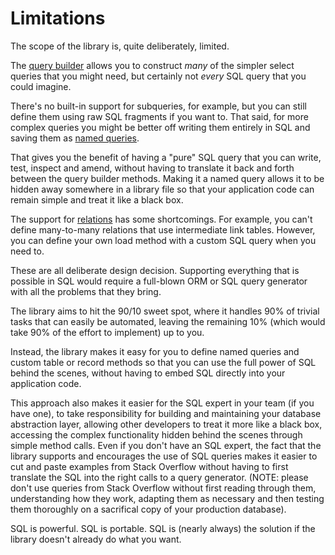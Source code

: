 # Limitations

The scope of the library is, quite deliberately, limited.

The [query builder](query-builder) allows you to
construct *many* of the simpler select queries that you might need,
but certainly not *every* SQL query that you could imagine.

There's no built-in support for subqueries, for example, but you
can still define them using raw SQL fragments if you want to.
That said, for more complex queries you might be better off writing
them entirely in SQL and saving them as
[named queries](named-queries).

That gives you the benefit of having a "pure" SQL query that
you can write, test, inspect and amend, without having to translate
it back and forth between the query builder methods.  Making it a
named query allows it to be hidden away somewhere in a library file
so that your application code can remain simple and treat it like a
black box.

The support for [relations](relations) has some
shortcomings.  For example, you can't define many-to-many relations that
use intermediate link tables. However, you can define your own load method
with a custom SQL query when you need to.

These are all deliberate design decision.  Supporting everything that
is possible in SQL would require a full-blown ORM or SQL query generator
with all the problems that they bring.

The library aims to hit the 90/10 sweet spot, where it handles 90% of
trivial tasks that can easily be automated, leaving the remaining 10%
(which would take 90% of the effort to implement) up to you.

Instead, the library makes it easy for you to define named queries and
custom table or record methods so that you can use the full power of SQL
behind the scenes, without having to embed SQL directly into your
application code.

This approach also makes it easier for the SQL expert in your team (if
you have one), to take responsibility for building and maintaining your
database abstraction layer, allowing other developers to treat it more
like a black box, accessing the complex functionality hidden behind the
scenes through simple method calls.  Even if you don't have an SQL expert,
the fact that the library supports and encourages the use of SQL queries
makes it easier to cut and paste examples from Stack Overflow without
having to first translate the SQL into the right calls to a query generator.
(NOTE: please don't use queries from Stack Overflow without first reading
through them, understanding how they work, adapting them as necessary
and then testing them thoroughly on a sacrifical copy of your production
database).

SQL is powerful.  SQL is portable.  SQL is (nearly always) the solution
if the library doesn't already do what you want.


